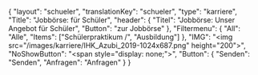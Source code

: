 {
	"layout": "schueler",
    "translationKey": "schueler",
    "type": "karriere",
    "Title": "Jobbörse: für Schüler",
    "header": {
        "Titel": "Jobbörse: Unser Angebot für Schüler",
        "Button": "zur Jobbörse"
    },
    "Filtermenu": {
        "All": "Alle",
        "Items": ["Schülerpraktikum /", "Ausbildung"]
    },
     "IMG": "<img src=\"/images/karriere/IHK_Azubi_2019-1024x687.png\" height=\"200\">",
     "NoShowButton": "<span style=\"display: none;\">",
    "Button": {
        "Senden": "Senden",
        "Anfragen": "Anfragen"
    }
}
